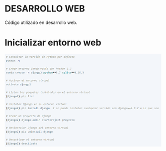 # DESARROLLO WEB
Código utilizado en desarrollo web.
# Inicializar entorno web
![](django-python/entorno-virtual.PNG)
